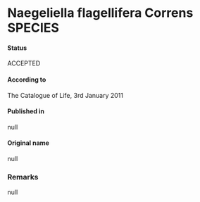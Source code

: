 Naegeliella flagellifera Correns SPECIES
=======

#### Status
ACCEPTED

#### According to
The Catalogue of Life, 3rd January 2011

#### Published in
null

#### Original name
null

### Remarks
null